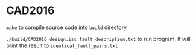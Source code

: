 # CAD2016

`make` to compile source code into `build` directory  

`./build/CAD2016 design.isc fault_description.txt` to run program. It will print the result to `identical_fault_pairs.txt`
